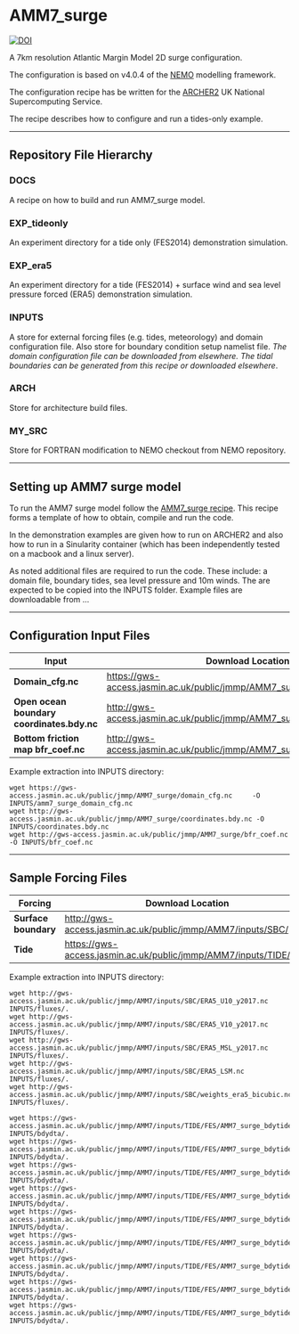 # AMM7_surge

[![DOI](https://zenodo.org/badge/293564924.svg)](https://zenodo.org/badge/latestdoi/293564924)

A 7km resolution Atlantic Margin Model 2D surge configuration.

The configuration is based on v4.0.4 of the [NEMO](https://www.nemo-ocean.eu) modelling framework.

The configuration recipe has be written for the [ARCHER2](https://www.archer2.ac.uk) UK National Supercomputing Service. 

The recipe describes how to configure and run a tides-only example.

---

## Repository File Hierarchy

### DOCS

A recipe on how to build and run AMM7_surge model.

### EXP_tideonly

An experiment directory for a tide only (FES2014) demonstration simulation.

### EXP_era5

An experiment directory for a tide (FES2014) + surface wind and sea level pressure forced (ERA5) demonstration simulation.

### INPUTS

A store for external forcing files (e.g. tides, meteorology) and domain configuration file. Also store for boundary condition setup namelist file. *The domain configuration file can be downloaded from elsewhere. The tidal boundaries can be generated from this recipe or downloaded elsewhere*.

### ARCH

Store for architecture build files.

### MY_SRC

Store for FORTRAN modification to NEMO checkout from NEMO repository.


---

## Setting up AMM7 surge model

To run the AMM7 surge model follow the [AMM7_surge recipe](docs/AMM7_SURGE_build_and_run.rst). This recipe forms a template of how to obtain, compile and run the code.

In the demonstration examples are given how to run on ARCHER2 and also how to run in a Sinularity container (which has been independently tested on a macbook and a linux server).

As noted additional files are required to run the code. These include: a domain file, boundary tides, sea level pressure and 10m winds. The are expected to be copied into the INPUTS folder. Example files are downloadable from ...


---


## Configuration Input Files

|  **Input** | **Download Location** |
|-------------- | -------------- |
| **Domain_cfg.nc** | https://gws-access.jasmin.ac.uk/public/jmmp/AMM7_surge/domain_cfg.nc |
| **Open ocean boundary coordinates.bdy.nc** | http://gws-access.jasmin.ac.uk/public/jmmp/AMM7_surge/coordinates.bdy.nc |
| **Bottom friction map bfr_coef.nc** | http://gws-access.jasmin.ac.uk/public/jmmp/AMM7_surge/bfr_coef.nc |


Example extraction into INPUTS directory:

```
wget https://gws-access.jasmin.ac.uk/public/jmmp/AMM7_surge/domain_cfg.nc     -O INPUTS/amm7_surge_domain_cfg.nc
wget http://gws-access.jasmin.ac.uk/public/jmmp/AMM7_surge/coordinates.bdy.nc -O INPUTS/coordinates.bdy.nc
wget http://gws-access.jasmin.ac.uk/public/jmmp/AMM7_surge/bfr_coef.nc        -O INPUTS/bfr_coef.nc
```
---

## Sample Forcing Files

| **Forcing** | **Download Location** |
|-------------- | ------------------|
| **Surface boundary** | http://gws-access.jasmin.ac.uk/public/jmmp/AMM7/inputs/SBC/ |
| **Tide** | https://gws-access.jasmin.ac.uk/public/jmmp/AMM7/inputs/TIDE/FES/ |

Example extraction into INPUTS directory:

```
wget http://gws-access.jasmin.ac.uk/public/jmmp/AMM7/inputs/SBC/ERA5_U10_y2017.nc       INPUTS/fluxes/.
wget http://gws-access.jasmin.ac.uk/public/jmmp/AMM7/inputs/SBC/ERA5_V10_y2017.nc       INPUTS/fluxes/.
wget http://gws-access.jasmin.ac.uk/public/jmmp/AMM7/inputs/SBC/ERA5_MSL_y2017.nc       INPUTS/fluxes/.
wget http://gws-access.jasmin.ac.uk/public/jmmp/AMM7/inputs/SBC/ERA5_LSM.nc             INPUTS/fluxes/.
wget http://gws-access.jasmin.ac.uk/public/jmmp/AMM7/inputs/SBC/weights_era5_bicubic.nc INPUTS/fluxes/.

wget https://gws-access.jasmin.ac.uk/public/jmmp/AMM7/inputs/TIDE/FES/AMM7_surge_bdytide_rotT_M2_grid_U.nc INPUTS/bdydta/.
wget https://gws-access.jasmin.ac.uk/public/jmmp/AMM7/inputs/TIDE/FES/AMM7_surge_bdytide_rotT_M2_grid_V.nc INPUTS/bdydta/.
wget https://gws-access.jasmin.ac.uk/public/jmmp/AMM7/inputs/TIDE/FES/AMM7_surge_bdytide_rotT_M2_grid_T.nc INPUTS/bdydta/.
wget https://gws-access.jasmin.ac.uk/public/jmmp/AMM7/inputs/TIDE/FES/AMM7_surge_bdytide_rotT_S2_grid_U.nc INPUTS/bdydta/.
wget https://gws-access.jasmin.ac.uk/public/jmmp/AMM7/inputs/TIDE/FES/AMM7_surge_bdytide_rotT_S2_grid_V.nc INPUTS/bdydta/.
wget https://gws-access.jasmin.ac.uk/public/jmmp/AMM7/inputs/TIDE/FES/AMM7_surge_bdytide_rotT_S2_grid_T.nc INPUTS/bdydta/.
wget https://gws-access.jasmin.ac.uk/public/jmmp/AMM7/inputs/TIDE/FES/AMM7_surge_bdytide_rotT_K2_grid_U.nc INPUTS/bdydta/.
wget https://gws-access.jasmin.ac.uk/public/jmmp/AMM7/inputs/TIDE/FES/AMM7_surge_bdytide_rotT_K2_grid_V.nc INPUTS/bdydta/.
wget https://gws-access.jasmin.ac.uk/public/jmmp/AMM7/inputs/TIDE/FES/AMM7_surge_bdytide_rotT_K2_grid_T.nc INPUTS/bdydta/.
```
